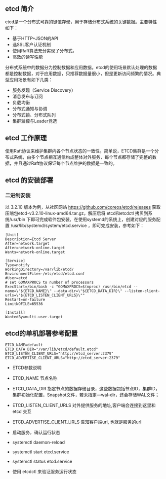 etcd 简介
---------

etcd是一个分布式可靠的键值存储，用于存储分布式系统的关键数据。主要特性如下：

-   基于HTTP+JSON的API
-   选SSL客户认证机制
-   使用Raft算法充分实现了分布式。
-   高效的读写性能

分布式系统中的数据分为控制数据和应用数据。etcd的使用场景默认处理的数据都是控制数据，对于应用数据，只推荐数据量很小，但是更新访问频繁的情况。典型应用场景有如下几类：

-   服务发现（Service Discovery）
-   消息发布与订阅
-   负载均衡
-   分布式通知与协调
-   分布式锁、分布式队列
-   集群监控与Leader竞选

etcd 工作原理
-------------

使用Raft协议来维护集群内各个节点状态的一致性。简单说，ETCD集群是一个分布式系统，由多个节点相互通信构成整体对外服务，每个节点都存储了完整的数据，并且通过Raft协议保证每个节点维护的数据是一致的。

etcd 的安装部署
---------------

### 二进制安装

以 3.2.10 版本为例，从社区网站 <https://github.com/coreos/etcd/releases>
获取压缩包etcd-v3.2.10-linux-amd64.tar.gz，解压后将 etcd和etcdctl
拷贝到系统/usr/bin
下即可完成软件包安装，在使用systemd的系统上，创建对应的服务配置
/usr/lib/systemd/system/etcd.service ，即可完成安装，参考如下：

    [Unit]
    Description=Etcd Server
    After=network.target
    After=network-online.target
    Wants=network-online.target

    [Service]
    Type=notify
    WorkingDirectory=/var/lib/etcd/
    EnvironmentFile=-/etc/etcd/etcd.conf
    #User=etcd
    # set GOMAXPROCS to number of processors
    ExecStart=/bin/bash -c "GOMAXPROCS=$(nproc) /usr/bin/etcd --name=\"${ETCD_NAME}\" --data-dir=\"${ETCD_DATA_DIR}\" --listen-client-urls=\"${ETCD_LISTEN_CLIENT_URLS}\""
    Restart=on-failure
    LimitNOFILE=65536

    [Install]
    WantedBy=multi-user.target

etcd的单机部署参考配置
----------------------

    ETCD_NAME=default
    ETCD_DATA_DIR="/var/lib/etcd/default.etcd"
    ETCD_LISTEN_CLIENT_URLS="http://etcd_server:2379"
    ETCD_ADVERTISE_CLIENT_URLS="http://etcd_server:2379"

- ETCD参数说明

-   ETCD\_NAME 节点名称
-   ETCD\_DATA\_DIR
    指定节点的数据存储目录，这些数据包括节点ID，集群ID，集群初始化配置，Snapshot文件，若未指定—wal-dir，还会存储WAL文件；
-   ETCD\_LISTEN\_CLIENT\_URLS 对外提供服务的地址,客户端会连接到这里和
    etcd 交互
-   ETCD\_ADVERTISE\_CLIENT\_URLS 告知客户端url, 也就是服务的url

- 启动服务，确认运行状态

-   systemctl daemon-reload
-   systemctl start etcd.service
-   systemctl status etcd.service

- 使用 etcdctl 来验证服务运行状态

